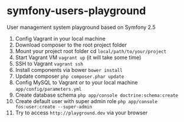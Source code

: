 symfony-users-playground
========================

User management system playground based on Symfony 2.5

1. Config Vagrant in your local machine
1. Download composer to the root project folder
1. Mount your project root folder cd `local/path/to/your/project`
1. Start Vagrant VM `vagrant up` (it will take some time)
1. SSH to Vagrant `vagrant ssh`
1. Install components via bower `bower install`
1. Update composer `php composer.phar update`
1. Config MySQL to Vagrant or to your local machine `app/config/parameters.yml`
1. Create database schema `php app/console doctrine:schema:create`
1. Create default user with super admin role `php app/console fos:user:create --super-admin`
1. Try to access `http://playground.dev` via your browser
